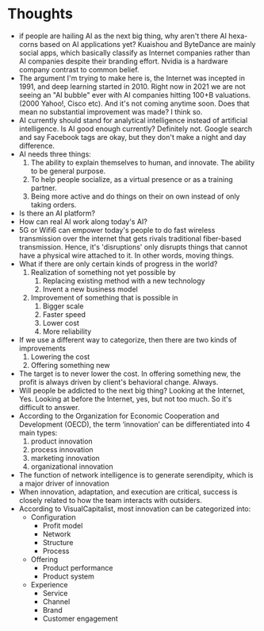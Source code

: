 # Thoughts

- if people are hailing AI as the next big thing, why aren't there AI hexa-corns based on AI applications yet? Kuaishou and ByteDance are mainly social apps, which basically classify as Internet companies rather than AI companies despite their branding effort. Nvidia is a hardware company contrast to common belief.
- The argument I'm trying to make here is, the Internet was incepted in 1991, and deep learning started in 2010. Right now in 2021 we are not seeing an "AI bubble" ever with AI companies hitting 100+B valuations. (2000 Yahoo!, Cisco etc). And it's not coming anytime soon. Does that mean no substantial improvement was made? I think so.
- AI currently should stand for analytical intelligence instead of artificial intelligence. Is AI good enough currently? Definitely not. Google search and say Facebook tags are okay, but they don't make a night and day difference.
- AI needs three things:
    1. The ability to explain themselves to human, and innovate. The ability to be general purpose.
    2. To help people socialize, as a virtual presence or as a training partner.
    3. Being more active and do things on their on own instead of only taking orders.
- Is there an AI platform?
- How can real AI work along today's AI?
- 5G or Wifi6 can empower today's people to do fast wireless transmission over the internet that gets rivals traditional fiber-based transmission. Hence, it's 'disruptions' only disrupts things that cannot have a physical wire attached to it. In other words, moving things.
- What if there are only certain kinds of progress in the world?
    1. Realization of something not yet possible by
        1. Replacing existing method with a new technology
        2. Invent a new business model
    2. Improvement of something that is possible in
        1. Bigger scale
        2. Faster speed
        3. Lower cost
        4. More reliability
- If we use a different way to categorize, then there are two kinds of improvements
    1. Lowering the cost
    2. Offering something new
- The target is to never lower the cost. In offering something new, the profit is always driven by client's behavioral change. Always.
- Will people be addicted to the next big thing? Looking at the Internet, Yes. Looking at before the Internet, yes, but not too much. So it's difficult to answer.
- According to the Organization for Economic Cooperation and Development (OECD), the term ‘innovation’ can be differentiated into 4 main types:
    1. product innovation
    2. process innovation
    3. marketing innovation
    4. organizational innovation
- The function of network intelligence is to generate serendipity, which is a major driver of innovation
- When innovation, adaptation, and execution are critical, success is closely related to how the team interacts with outsiders.
- According to VisualCapitalist, most innovation can be categorized into:
    - Configuration
        - Profit model
        - Network
        - Structure
        - Process
    - Offering
        - Product performance
        - Product system
    - Experience 
        - Service
        - Channel
        - Brand
        - Customer engagement
